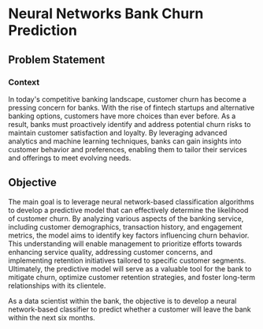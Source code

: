# Neural Networks Bank Churn Prediction
## Problem Statement
### Context
In today's competitive banking landscape, customer churn has become a pressing concern for banks. With the rise of fintech startups and alternative banking options, customers have more choices than ever before. As a result, banks must proactively identify and address potential churn risks to maintain customer satisfaction and loyalty. By leveraging advanced analytics and machine learning techniques, banks can gain insights into customer behavior and preferences, enabling them to tailor their services and offerings to meet evolving needs.

## Objective
The main goal is to leverage neural network-based classification algorithms to develop a predictive model that can effectively determine the likelihood of customer churn. By analyzing various aspects of the banking service, including customer demographics, transaction history, and engagement metrics, the model aims to identify key factors influencing churn behavior. This understanding will enable management to prioritize efforts towards enhancing service quality, addressing customer concerns, and implementing retention initiatives tailored to specific customer segments. Ultimately, the predictive model will serve as a valuable tool for the bank to mitigate churn, optimize customer retention strategies, and foster long-term relationships with its clientele.

As a data scientist within the bank, the objective is to develop a neural network-based classifier to predict whether a customer will leave the bank within the next six months.
